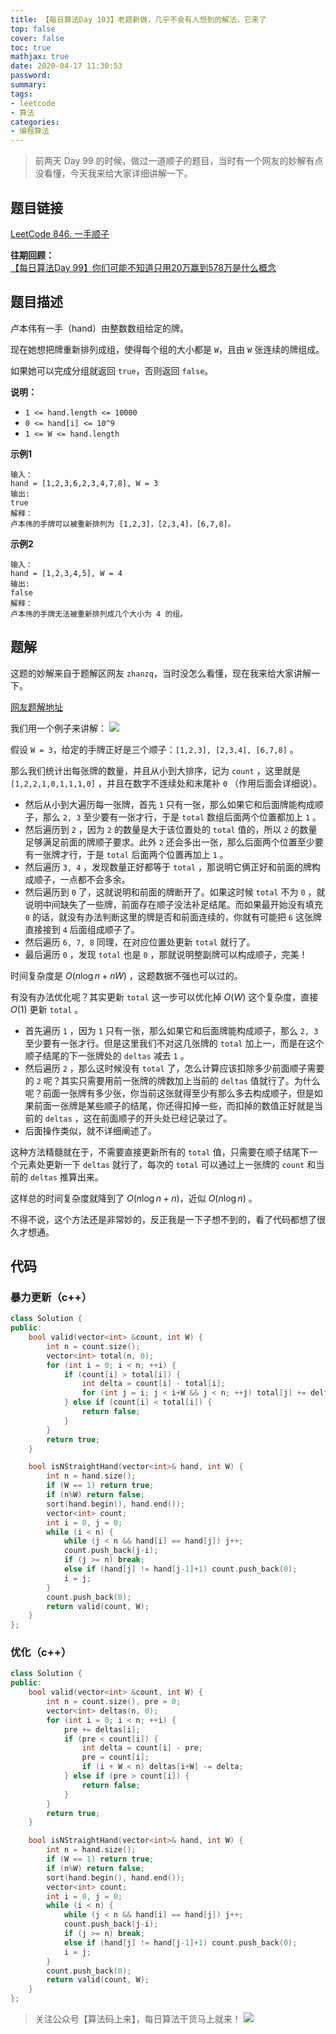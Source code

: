 ```yaml
---
title: 【每日算法Day 103】老题新做，几乎不会有人想到的解法，它来了
top: false
cover: false
toc: true
mathjax: true
date: 2020-04-17 11:30:53
password:
summary:
tags:
- leetcode
- 算法
categories:
- 编程算法
---
```


> 前两天 Day 99 的时候，做过一道顺子的题目，当时有一个网友的妙解有点没看懂，今天我来给大家详细讲解一下。

## 题目链接
[LeetCode 846. 一手顺子](https://leetcode-cn.com/problems/hand-of-straights/ "LeetCode 846. 一手顺子")

**往期回顾：**  
[【每日算法Day 99】你们可能不知道只用20万赢到578万是什么概念](https://godweiyang.com/2020/04/13/leetcode-846/ "【每日算法Day 99】你们可能不知道只用20万赢到578万是什么概念")

## 题目描述
卢本伟有一手（hand）由整数数组给定的牌。 

现在她想把牌重新排列成组，使得每个组的大小都是 `W`，且由 `W` 张连续的牌组成。

如果她可以完成分组就返回 `true`，否则返回 `false`。

**说明：**
* `1 <= hand.length <= 10000`
* `0 <= hand[i] <= 10^9`
* `1 <= W <= hand.length`

**示例1**
```text
输入：
hand = [1,2,3,6,2,3,4,7,8], W = 3
输出:
true
解释：
卢本伟的手牌可以被重新排列为 [1,2,3]，[2,3,4]，[6,7,8]。
```

**示例2**
```text
输入：
hand = [1,2,3,4,5], W = 4
输出:
false
解释：
卢本伟的手牌无法被重新排列成几个大小为 4 的组。
```

## 题解
这题的妙解来自于题解区网友 `zhanzq`，当时没怎么看懂，现在我来给大家讲解一下。

[网友题解地址](https://leetcode-cn.com/problems/hand-of-straights/solution/onlognsuan-fa-by-zhanzq/ "网友题解地址")

我们用一个例子来讲解：
![](1.jpg)

假设 `W = 3`，给定的手牌正好是三个顺子：`[1,2,3], [2,3,4], [6,7,8]` 。

那么我们统计出每张牌的数量，并且从小到大排序，记为 `count` ，这里就是 `[1,2,2,1,0,1,1,1,0]` ，并且在数字不连续处和末尾补 `0` （作用后面会详细说）。

* 然后从小到大遍历每一张牌，首先 `1` 只有一张，那么如果它和后面牌能构成顺子，那么 `2, 3` 至少要有一张才行，于是 `total` 数组后面两个位置都加上 `1` 。
* 然后遍历到 `2` ，因为 `2` 的数量是大于该位置处的 `total` 值的，所以 `2` 的数量足够满足前面的牌顺子要求。此外 `2` 还会多出一张，那么后面两个位置至少要有一张牌才行，于是 `total` 后面两个位置再加上 `1` 。
* 然后遍历 `3, 4` ，发现数量正好都等于 `total` ，那说明它俩正好和前面的牌构成顺子，一点都不会多余。
* 然后遍历到 `0` 了，这就说明和前面的牌断开了。如果这时候 `total` 不为 `0` ，就说明中间缺失了一些牌，前面存在顺子没法补足结尾。而如果最开始没有填充 `0` 的话，就没有办法判断这里的牌是否和前面连续的，你就有可能把 `6` 这张牌直接接到 `4` 后面组成顺子了。
* 然后遍历 `6, 7, 8` 同理，在对应位置处更新 `total` 就行了。
* 最后遍历 `0` ，发现 `total` 也是 `0` ，那就说明整副牌可以构成顺子，完美！

时间复杂度是 $O(n \log n + nW)$ ，这题数据不强也可以过的。

有没有办法优化呢？其实更新 `total` 这一步可以优化掉 $O(W)$ 这个复杂度，直接 $O(1)$ 更新 `total` 。

* 首先遍历 `1` ，因为 `1` 只有一张，那么如果它和后面牌能构成顺子，那么 `2, 3` 至少要有一张才行。但是这里我们不对这几张牌的 `total` 加上一，而是在这个顺子结尾的下一张牌处的 `deltas` 减去 `1` 。
* 然后遍历 `2` ，那么这时候没有 `total` 了，怎么计算应该扣除多少前面顺子需要的 `2` 呢？其实只需要用前一张牌的牌数加上当前的 `deltas` 值就行了。为什么呢？前面一张牌有多少张，你当前这张就得至少有那么多去构成顺子，但是如果前面一张牌是某些顺子的结尾，你还得扣掉一些，而扣掉的数值正好就是当前的 `deltas` ，这在前面顺子的开头处已经记录过了。
* 后面操作类似，就不详细阐述了。

这种方法精髓就在于，不需要直接更新所有的 `total` 值，只需要在顺子结尾下一个元素处更新一下 `deltas` 就行了，每次的 `total` 可以通过上一张牌的 `count` 和当前的 `deltas` 推算出来。

这样总的时间复杂度就降到了 $O(n \log n + n)$，近似 $O(n \log n)$ 。

不得不说，这个方法还是非常妙的，反正我是一下子想不到的，看了代码都想了很久才想通。

## 代码
### 暴力更新（c++）
```cpp
class Solution {
public:
    bool valid(vector<int> &count, int W) {
        int n = count.size();
        vector<int> total(n, 0);
        for (int i = 0; i < n; ++i) {
            if (count[i] > total[i]) {
                int delta = count[i] - total[i];
                for (int j = i; j < i+W && j < n; ++j) total[j] += delta;
            } else if (count[i] < total[i]) {
                return false;
            }
        }
        return true;
    }

    bool isNStraightHand(vector<int>& hand, int W) {
        int n = hand.size();
        if (W == 1) return true;
        if (n%W) return false;
        sort(hand.begin(), hand.end());
        vector<int> count;
        int i = 0, j = 0;
        while (i < n) {
            while (j < n && hand[i] == hand[j]) j++;
            count.push_back(j-i);
            if (j >= n) break;
            else if (hand[j] != hand[j-1]+1) count.push_back(0);
            i = j;
        }
        count.push_back(0);
        return valid(count, W);
    }
};
```

### 优化（c++）
```cpp
class Solution {
public:
    bool valid(vector<int> &count, int W) {
        int n = count.size(), pre = 0;
        vector<int> deltas(n, 0);
        for (int i = 0; i < n; ++i) {
            pre += deltas[i];
            if (pre < count[i]) {
                int delta = count[i] - pre;
                pre = count[i];
                if (i + W < n) deltas[i+W] -= delta;
            } else if (pre > count[i]) {
                return false;
            }
        }
        return true;
    }

    bool isNStraightHand(vector<int>& hand, int W) {
        int n = hand.size();
        if (W == 1) return true;
        if (n%W) return false;
        sort(hand.begin(), hand.end());
        vector<int> count;
        int i = 0, j = 0;
        while (i < n) {
            while (j < n && hand[i] == hand[j]) j++;
            count.push_back(j-i);
            if (j >= n) break;
            else if (hand[j] != hand[j-1]+1) count.push_back(0);
            i = j;
        }
        count.push_back(0);
        return valid(count, W);
    }
};
```

> 关注公众号【算法码上来】，每日算法干货马上就来！
![](/medias/contact.jpg)